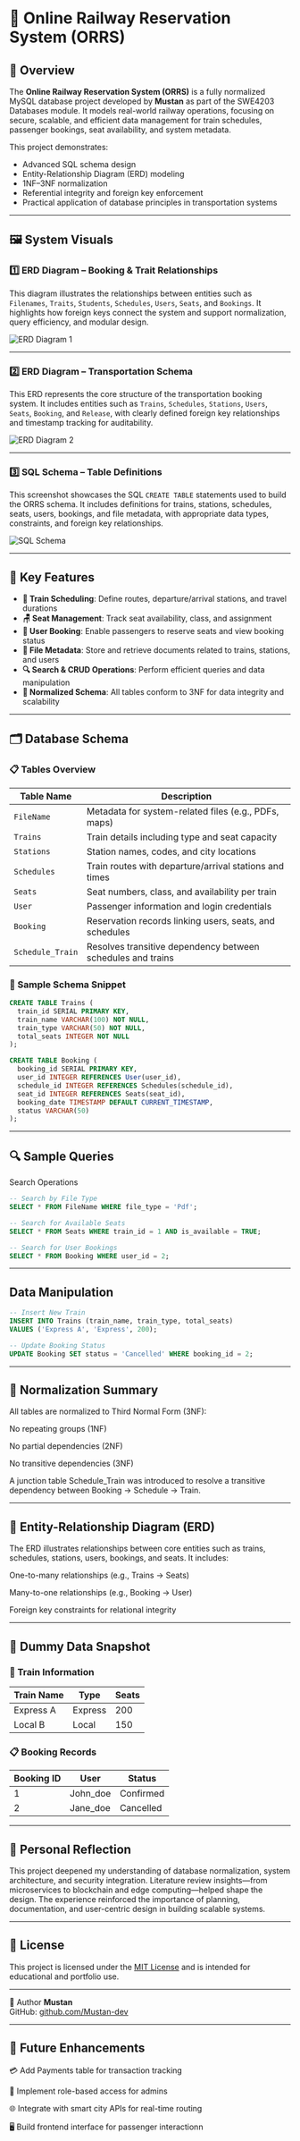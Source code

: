 # 🚆 Online Railway Reservation System (ORRS)

## 📌 Overview

The **Online Railway Reservation System (ORRS)** is a fully normalized MySQL database project developed by **Mustan** as part of the SWE4203 Databases module. It models real-world railway operations, focusing on secure, scalable, and efficient data management for train schedules, passenger bookings, seat availability, and system metadata.

This project demonstrates:
- Advanced SQL schema design
- Entity-Relationship Diagram (ERD) modeling
- 1NF–3NF normalization
- Referential integrity and foreign key enforcement
- Practical application of database principles in transportation systems

---

## 🖼️ System Visuals

### 1️⃣ ERD Diagram – Booking & Trait Relationships

This diagram illustrates the relationships between entities such as `Filenames`, `Traits`, `Students`, `Schedules`, `Users`, `Seats`, and `Bookings`. It highlights how foreign keys connect the system and support normalization, query efficiency, and modular design.

![ERD Diagram 1](erd_diagram1.png)

---

### 2️⃣ ERD Diagram – Transportation Schema

This ERD represents the core structure of the transportation booking system. It includes entities such as `Trains`, `Schedules`, `Stations`, `Users`, `Seats`, `Booking`, and `Release`, with clearly defined foreign key relationships and timestamp tracking for auditability.

![ERD Diagram 2](erd_diagram2.jpg)

---

### 3️⃣ SQL Schema – Table Definitions

This screenshot showcases the SQL `CREATE TABLE` statements used to build the ORRS schema. It includes definitions for trains, stations, schedules, seats, users, bookings, and file metadata, with appropriate data types, constraints, and foreign key relationships.

![SQL Schema](schema.png)

---

## 🧱 Key Features

- **🚉 Train Scheduling**: Define routes, departure/arrival stations, and travel durations  
- **🪑 Seat Management**: Track seat availability, class, and assignment  
- **👤 User Booking**: Enable passengers to reserve seats and view booking status  
- **📁 File Metadata**: Store and retrieve documents related to trains, stations, and users  
- **🔍 Search & CRUD Operations**: Perform efficient queries and data manipulation  
- **🧮 Normalized Schema**: All tables conform to 3NF for data integrity and scalability  

---

## 🗂️ Database Schema

### 📋 Tables Overview

| Table Name        | Description |
|-------------------|-------------|
| `FileName`        | Metadata for system-related files (e.g., PDFs, maps) |
| `Trains`          | Train details including type and seat capacity |
| `Stations`        | Station names, codes, and city locations |
| `Schedules`       | Train routes with departure/arrival stations and times |
| `Seats`           | Seat numbers, class, and availability per train |
| `User`            | Passenger information and login credentials |
| `Booking`         | Reservation records linking users, seats, and schedules |
| `Schedule_Train`  | Resolves transitive dependency between schedules and trains |

### 🧾 Sample Schema Snippet

```sql
CREATE TABLE Trains (
  train_id SERIAL PRIMARY KEY,
  train_name VARCHAR(100) NOT NULL,
  train_type VARCHAR(50) NOT NULL,
  total_seats INTEGER NOT NULL
);

CREATE TABLE Booking (
  booking_id SERIAL PRIMARY KEY,
  user_id INTEGER REFERENCES User(user_id),
  schedule_id INTEGER REFERENCES Schedules(schedule_id),
  seat_id INTEGER REFERENCES Seats(seat_id),
  booking_date TIMESTAMP DEFAULT CURRENT_TIMESTAMP,
  status VARCHAR(50)
);

```
---

## 🔍 Sample Queries

Search Operations
```sql
-- Search by File Type
SELECT * FROM FileName WHERE file_type = 'Pdf';

-- Search for Available Seats
SELECT * FROM Seats WHERE train_id = 1 AND is_available = TRUE;

-- Search for User Bookings
SELECT * FROM Booking WHERE user_id = 2;
```
---

## Data Manipulation

```sql
-- Insert New Train
INSERT INTO Trains (train_name, train_type, total_seats)
VALUES ('Express A', 'Express', 200);

-- Update Booking Status
UPDATE Booking SET status = 'Cancelled' WHERE booking_id = 2;
```
---

## 🧠 Normalization Summary

All tables are normalized to Third Normal Form (3NF):

No repeating groups (1NF)

No partial dependencies (2NF)

No transitive dependencies (3NF)

A junction table Schedule_Train was introduced to resolve a transitive dependency between Booking → Schedule → Train.

---

## 🧭 Entity-Relationship Diagram (ERD)

The ERD illustrates relationships between core entities such as trains, schedules, stations, users, bookings, and seats. It includes:

One-to-many relationships (e.g., Trains → Seats)

Many-to-one relationships (e.g., Booking → User)

Foreign key constraints for relational integrity

---


## 🧪 Dummy Data Snapshot

### 🚆 Train Information

| Train Name | Type    | Seats |
|------------|---------|-------|
| Express A  | Express | 200   |
| Local B    | Local   | 150   |

### 📋 Booking Records

| Booking ID | User      | Status    |
|------------|-----------|-----------|
| 1          | John_doe  | Confirmed |
| 2          | Jane_doe  | Cancelled |


---

## 🧠 Personal Reflection

This project deepened my understanding of database normalization, system architecture, and security integration. Literature review insights—from microservices to blockchain and edge computing—helped shape the design. The experience reinforced the importance of planning, documentation, and user-centric design in building scalable systems.

---


## 📖 License

This project is licensed under the [MIT License](LICENSE) and is intended for educational and portfolio use.

---

👤 Author
**Mustan**   
GitHub: [github.com/Mustan-dev](https://github.com/Mustan-dev)  

---

## 🚀 Future Enhancements

💳 Add Payments table for transaction tracking

🔐 Implement role-based access for admins

🌐 Integrate with smart city APIs for real-time routing

🖥️ Build frontend interface for passenger interactionn